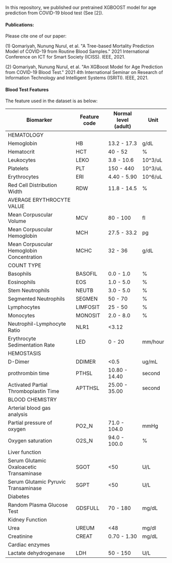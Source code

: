 In this repository, we published our pretrained XGBOOST model for age prediction from COVID-19 blood test (See [2]).



#### Publications:
Please cite one of our paper:

(1) Qomariyah, Nunung Nurul, et al. "A Tree-based Mortality Prediction Model of COVID-19 from Routine Blood Samples." 2021 International Conference on ICT for Smart Society (ICISS). IEEE, 2021.

(2) Qomariyah, Nunung Nurul, et al. "An XGBoost Model for Age Prediction from COVID-19 Blood Test." 2021 4th International Seminar on Research of Information Technology and Intelligent Systems (ISRITI). IEEE, 2021.

#### Blood Test Features 
The feature used in the dataset is as below:

| Biomarker                                        | Feature code | Normal level (adult) | Unit |
|-----------------------------------------------------------|-----------------------|-------------------------------|---------------|
| HEMATOLOGY                                                |                       |                               |               |
| 	Hemoglobin                                  | HB                    | 13.2 - 17.3                   | g/dL          |
| 	Hematocrit                                  | HCT                   | 40 - 52                       | %            |
| 	Leukocytes                                  | LEKO                  | 3.8 - 10.6                    | 10^3/uL     |
| 	Platelets                                   | PLT                   | 150 - 440                     | 10^3/uL     |
| 	Erythrocytes                                | ERI                   | 4.40 - 5.90                   | 10^6/uL     |
| 	Red Cell Distribution Width                 | RDW                   | 11.8 - 14.5                   | %            |
| AVERAGE ERYTHROCYTE VALUE                                 |                       |                               |               |
| 	Mean Corpuscular Volume                     | MCV                   | 80 - 100                      | fl            |
| 	Mean Corpuscular Hemoglobin                 | MCH                   | 27.5 - 33.2                   | pg            |
| 	Mean Corpuscular  Hemoglobin  Concentration | MCHC                  | 32 - 36                       | g/dL          |
| COUNT TYPE                                                |                       |                               |               |
| 	Basophils                                   | BASOFIL               | 0.0 - 1.0                     | %            |
| 	Eosinophils                                 | EOS                   | 1.0 - 5.0                     | %            |
| 	Stem Neutrophils                            | NEUTB                 | 3.0 - 5.0                     | %            |
| 	Segmented Neutrophils                       | SEGMEN                | 50 - 70                       | %            |
| 	Lymphocytes                                 | LIMFOSIT              | 25 - 50                       | %            |
| 	Monocytes                                   | MONOSIT               | 2.0 - 8.0                     | %            |
| 	Neutrophil-Lymphocyte Ratio                 | NLR1                  | <3.12               |               |
| 	Erythrocyte Sedimentation Rate              | LED                   | 0 - 20                        | mm/hour       |
| HEMOSTASIS                                                |                       |                               |               |
| 	D-Dimer                                     | DDIMER                | <0.5                | ug/mL         |
| 	prothrombin time                            | PTHSL                 | 10.80 - 14.40                 | second        |
| 	Activated Partial   Thromboplastin Time     | APTTHSL               | 25.00 - 35.00                 | second        |
| BLOOD   CHEMISTRY                                         |                       |                               |               |
| 	Arterial blood gas analysis                 |                       |                               |               |
| 		Partial pressure of oxygen                  | PO2\_N                | 71.0 - 104.0                  | mmHg          |
| 		Oxygen saturation                           | O2S\_N                | 94.0 - 100.0                  | %            |
| 	Liver function                              |                       |                               |               |
| 		Serum Glutamic Oxaloacetic   Transaminase   | SGOT                  | <50                 | U/L           |
| 		Serum Glutamic Pyruvic   Transaminase       | SGPT                  | <50                 | U/L           |
| 	Diabetes                                    |                       |                               |               |
| 		Random Plasma Glucose Test                  | GDSFULL               | 70 - 180                      | mg/dL         |
| 	Kidney Function                             |                       |                               |               |
| 		Urea                                        | UREUM                 | <48                 | mg/dl         |
| 		Creatinine                                  | CREAT                 | 0.70 - 1.30                   | mg/dL         |
| 	Cardiac enzymes                             |                       |                               |               |
| 		Lactate dehydrogenase                       | LDH                   | 50 - 150                      | U/L           |
